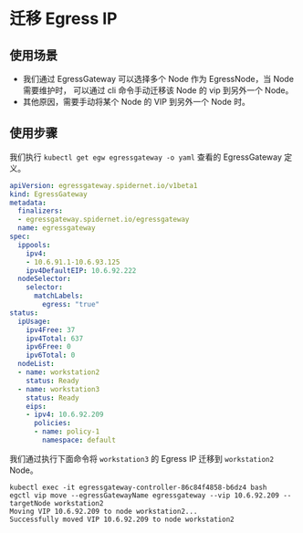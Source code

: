 # 迁移 Egress IP

## 使用场景

* 我们通过 EgressGateway 可以选择多个 Node 作为 EgressNode，当 Node 需要维护时， 可以通过 cli 命令手动迁移该 Node 的 vip 到另外一个 Node。
* 其他原因，需要手动将某个 Node 的 VIP 到另外一个 Node 时。

## 使用步骤

我们执行 `kubectl get egw egressgateway -o yaml` 查看的 EgressGateway 定义。

```yaml
apiVersion: egressgateway.spidernet.io/v1beta1
kind: EgressGateway
metadata:
  finalizers:
  - egressgateway.spidernet.io/egressgateway
  name: egressgateway
spec:
  ippools:
    ipv4:
    - 10.6.91.1-10.6.93.125
    ipv4DefaultEIP: 10.6.92.222
  nodeSelector:
    selector:
      matchLabels:
        egress: "true"
status:
  ipUsage:
    ipv4Free: 37
    ipv4Total: 637
    ipv6Free: 0
    ipv6Total: 0
  nodeList:
  - name: workstation2
    status: Ready
  - name: workstation3
    status: Ready
    eips:
    - ipv4: 10.6.92.209
      policies:
      - name: policy-1
        namespace: default
```

我们通过执行下面命令将 `workstation3` 的 Egress IP 迁移到  `workstation2` Node。

```log
kubectl exec -it egressgateway-controller-86c84f4858-b6dz4 bash
egctl vip move --egressGatewayName egressgateway --vip 10.6.92.209 --targetNode workstation2
Moving VIP 10.6.92.209 to node workstation2...
Successfully moved VIP 10.6.92.209 to node workstation2
```
